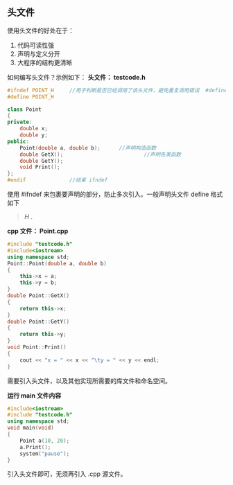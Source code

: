 ## 头文件
使用头文件的好处在于：
1. 代码可读性强
2. 声明与定义分开
3. 大程序的结构更清晰

如何编写头文件？示例如下：
**头文件： testcode.h**
``` cpp
#ifndef POINT_H		//用于判断是否已经调用了该头文件，避免重复调用错误  #define 保护
#define POINT_H

class Point
{
private:
	double x;
	double y;
public:
	Point(double a, double b);		//声明构造函数
	double GetX();							//声明各类函数
	double GetY();
	void Print();
};
#endif				//结束 ifndef
```
使用 #ifndef 来包裹要声明的部分，防止多次引入。一般声明头文件 define 格式如下
> <PROJECT>_<PATH>_<FILE>_H_ .

**cpp 文件： Point.cpp**
``` cpp
#include "testcode.h"
#include<iostream>
using namespace std;
Point::Point(double a, double b)
{
	this->x = a;
	this->y = b;
}
double Point::GetX()
{
	return this->x;
}
double Point::GetY()
{
	return this->y;
}
void Point::Print()
{
	cout << "x = " << x << "\ty = " << y << endl;
}
```
需要引入头文件，以及其他实现所需要的库文件和命名空间。

**运行 main 文件内容**
``` cpp
#include<iostream>
#include "testcode.h"
using namespace std;
void main(void)
{
	Point a(10, 20);
	a.Print();
	system("pause");
}
```
引入头文件即可，无须再引入 .cpp 源文件。
